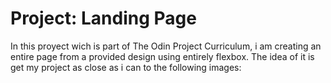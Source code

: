 # Project: Landing Page

In this proyect wich is part of The Odin Project Curriculum, i am creating an entire page from a provided design using entirely flexbox. The idea of it is get my project as close as i can to the following images:


